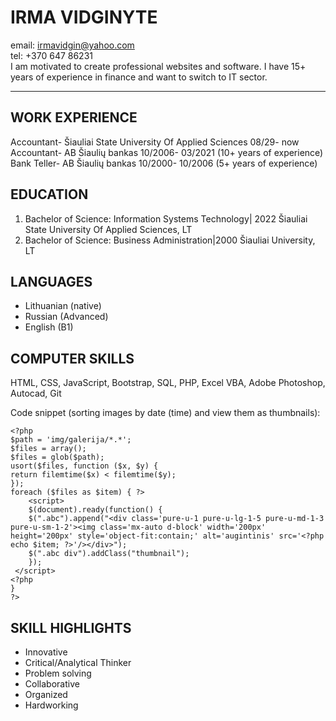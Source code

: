# **IRMA VIDGINYTE**    
email: <irmavidgin@yahoo.com>  
tel: +370 647 86231  
I am motivated to create professional websites and software. I have 15+ years of experience in finance and want to switch to IT sector.

---


## WORK EXPERIENCE
Accountant- Šiauliai State University Of Applied Sciences
08/29- now  
Accountant- AB Šiaulių bankas
10/2006- 03/2021 (10+ years of experience)  
Bank Teller- AB Šiaulių bankas
10/2000- 10/2006 (5+ years of experience)  

## EDUCATION
1. Bachelor of Science: Information Systems Technology| 2022
Šiauliai State University Of Applied Sciences, LT
2. Bachelor of Science: Business Administration|2000
Šiauliai University, LT

## LANGUAGES
- Lithuanian (native)
- Russian (Advanced)
- English (B1)

## COMPUTER SKILLS
HTML, CSS, JavaScript, Bootstrap, SQL, PHP, Excel VBA, Adobe Photoshop, Autocad, Git

Code snippet (sorting images by date (time) and view them as thumbnails):
```
<?php
$path = 'img/galerija/*.*';
$files = array();
$files = glob($path);
usort($files, function ($x, $y) {
return filemtime($x) < filemtime($y);
});
foreach ($files as $item) { ?>
    <script>
    $(document).ready(function() {
    $(".abc").append("<div class='pure-u-1 pure-u-lg-1-5 pure-u-md-1-3 pure-u-sm-1-2'><img class='mx-auto d-block' width='200px' height='200px' style='object-fit:contain;' alt='augintinis' src='<?php echo $item; ?>'/></div>");
    $(".abc div").addClass("thumbnail");
    });
 </script>
<?php
}
?>
```
## SKILL HIGHLIGHTS
- Innovative
- Critical/Analytical Thinker 
- Problem solving
- Collaborative
- Organized
- Hardworking
